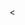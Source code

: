 <h3>
    
</h3>
<kbd>
    
</kbd>
<<!DOCTYPE html>
<html>
<head>
    <title>
        
    </title>
</head>
<body>

</body>
</html

<<?php echo $var ?>
